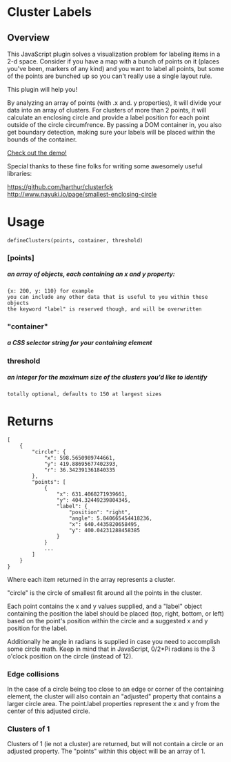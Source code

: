 # Cluster Labels

## Overview

This JavaScript plugin solves a visualization problem for labeling items in a 2-d space. Consider if you have a map with a bunch of points on it (places you've been, markers of any kind) and you want to label all points, but some of the points are bunched up so you can't really use a single layout rule.  

This plugin will help you!  

By analyzing an array of points (with .x and. y properties), it will divide your data into an array of clusters. For clusters of more than 2 points, it will calculate an enclosing circle and provide a label position for each point outside of the circle circumfrence. By passing a DOM container in, you also get boundary detection, making sure your labels will be placed within the bounds of the container.

[Check out the demo!](http://chrisgonzalez.github.io/cluster-labels/)

Special thanks to these fine folks for writing some awesomely useful libraries:

https://github.com/harthur/clusterfck  
http://www.nayuki.io/page/smallest-enclosing-circle

# Usage

```
defineClusters(points, container, threshold)
```

### [points]
##### an array of objects, each containing an x and y property:

	{x: 200, y: 110} for example
    you can include any other data that is useful to you within these objects
    the keyword "label" is reserved though, and will be overwritten

### "container"
##### a CSS selector string for your containing element

### threshold
##### an integer for the maximum size of the clusters you'd like to identify

	totally optional, defaults to 150 at largest sizes


# Returns

```
[
	{
		"circle": {
			"x": 598.5650989744661,
			"y": 419.88695677402393,
			"r": 36.342391361840335
		},
		"points": [
			{
				"x": 631.4068271939661,
				"y": 404.32449239804345,
				"label": {
					"position": "right",
					"angle": 5.840665454418236,
					"x": 640.4435820658495,
					"y": 400.04231288458385
				}
			}
			...
		]
	}
}

```

Where each item returned in the array represents a cluster.

"circle" is the circle of smallest fit around all the points in the cluster.

Each point contains the x and y values supplied, and a "label" object containing the position the
label should be placed (top, right, bottom, or left) based on the point's position within the circle
and a suggested x and y position for the label.

Additionally he angle in radians is supplied in case you need to accomplish some circle math. Keep
in mind that in JavaScript, 0/2*Pi radians is the 3 o'clock position on the circle (instead of 12).

### Edge collisions

In the case of a circle being too close to an edge or corner of the containing element, the cluster
will also contain an "adjusted" property that contains a larger circle area. The point.label properties
represent the x and y from the center of this adjusted circle.

### Clusters of 1

Clusters of 1 (ie not a cluster) are returned, but will not contain a circle or an adjusted property.
The "points" within this object will be an array of 1.
